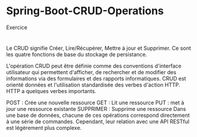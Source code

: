 # Spring-Boot-CRUD-Operations
Exercice 
#
Le CRUD signifie Créer, Lire/Récupérer, Mettre à jour et Supprimer. Ce sont les quatre fonctions de base du stockage de persistance.

L'opération CRUD peut être définie comme des conventions d'interface utilisateur qui permettent d'afficher, de rechercher et de modifier des informations via des formulaires et des rapports informatiques. CRUD est orienté données et l'utilisation standardisée des verbes d'action HTTP. HTTP a quelques verbes importants.

POST : Crée une nouvelle ressource
GET : Lit une ressource
PUT : met à jour une ressource existante
SUPPRIMER : Supprime une ressource
Dans une base de données, chacune de ces opérations correspond directement à une série de commandes. Cependant, leur relation avec une API RESTful est légèrement plus complexe.
